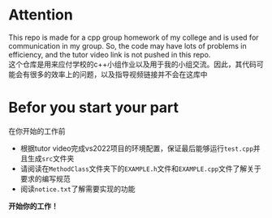 # Attention
 This repo is made for a cpp group homework of my college and is used for communication in my group. So, the code may have lots of problems in efficiency, and the tutor video link is not pushed in this repo.  
 这个仓库是用来应付学校的c++小组作业以及用于我的小组交流。因此，其代码可能会有很多的效率上的问题，以及指导视频链接并不会在这库中
# Befor you start your part
  在你开始的工作前
  - 根据tutor video完成vs2022项目的环境配置，保证最后能够运行`test.cpp`并且生成`src`文件夹
  - 请阅读在`MethodClass`文件夹下的`EXAMPLE.h`文件和`EXAMPLE.cpp`文件了解关于要求的编写规范
  - 阅读`notice.txt`了解需要实现的功能

  **开始你的工作！**
